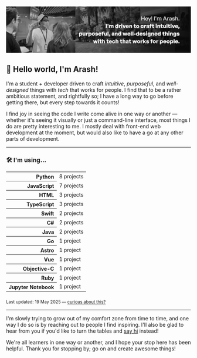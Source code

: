 
![A gallery of different pictures of people placed next to each other. In the foreground, a text that includes "Hey! I'm Arash. I'm driven to use tech in crafting intuitive, purposeful, and well-designed things that work for people."](docs/banner.webp)

## 👋 Hello world, I'm Arash!

I'm a student + developer driven to craft <dfn title="in a way that feels natural">intuitive</dfn>, <dfn title="in a way that adds meaningful value">purposeful</dfn>, and <dfn title="in a way that is aesthetically pleasing and usable">well-designed</dfn> things with <dfn title="whether software, hardware, or anything in between">tech</dfn> that works for people. I find that to be a rather ambitious statement, and rightfully so; I have a long way to go before getting there, but every step towards it counts!

I find joy in seeing the code I write come alive in one way or another — whether it's seeing it visually or just a command-line interface, most things I do are pretty interesting to me. I mostly deal with front-end web development at the moment, but would also like to have a go at any other parts of development.

---

### 🛠 I'm using...

<table style="width: 100%">
    <tr>
        <th scope="row" style="text-align: right">Python</th>
        <td>8 projects</td>
    </tr>
    <tr>
        <th scope="row" style="text-align: right">JavaScript</th>
        <td>7 projects</td>
    </tr>
    <tr>
        <th scope="row" style="text-align: right">HTML</th>
        <td>3 projects</td>
    </tr>
    <tr>
        <th scope="row" style="text-align: right">TypeScript</th>
        <td>3 projects</td>
    </tr>
    <tr>
        <th scope="row" style="text-align: right">Swift</th>
        <td>2 projects</td>
    </tr>
    <tr>
        <th scope="row" style="text-align: right">C#</th>
        <td>2 projects</td>
    </tr>
    <tr>
        <th scope="row" style="text-align: right">Java</th>
        <td>2 projects</td>
    </tr>
    <tr>
        <th scope="row" style="text-align: right">Go</th>
        <td>1 project</td>
    </tr>
    <tr>
        <th scope="row" style="text-align: right">Astro</th>
        <td>1 project</td>
    </tr>
    <tr>
        <th scope="row" style="text-align: right">Vue</th>
        <td>1 project</td>
    </tr>
    <tr>
        <th scope="row" style="text-align: right">Objective-C</th>
        <td>1 project</td>
    </tr>
    <tr>
        <th scope="row" style="text-align: right">Ruby</th>
        <td>1 project</td>
    </tr>
    <tr>
        <th scope="row" style="text-align: right">Jupyter Notebook</th>
        <td>1 project</td>
    </tr>
</table>

<sub>Last updated: 19 May 2025 — <a href="https://github.com/arashnrim/arashnrim/tree/main/update">curious about this?</a></sub>

---

I'm slowly trying to grow out of my comfort zone from time to time, and one way I do so is by reaching out to people I find inspiring. I'll also be glad to hear from you if you'd like to turn the tables and <a href="https://arash.codes/#connect" target="_blank" rel="noreferrer">say hi</a> instead!

We're all learners in one way or another, and I hope your stop here has been helpful. Thank you for stopping by; go on and create awesome things!
